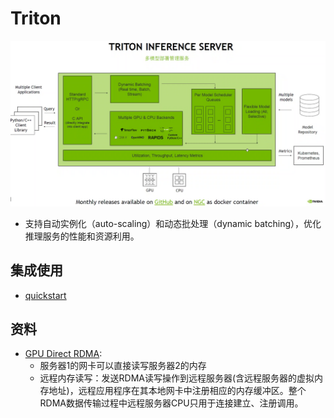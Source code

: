 # Triton

![](../s/eco/triton.png)
* 支持自动实例化（auto-scaling）和动态批处理（dynamic batching），优化推理服务的性能和资源利用。

## 集成使用
* [quickstart](https://github.com/triton-inference-server/server/blob/main/docs/quickstart.md)

## 资料
* [GPU Direct RDMA](https://developer.aliyun.com/article/603617):
  * 服务器1的网卡可以直接读写服务器2的内存
  * 远程内存读写：发送RDMA读写操作到远程服务器(含远程服务器的虚拟内存地址)，远程应用程序在其本地网卡中注册相应的内存缓冲区。整个RDMA数据传输过程中远程服务器CPU只用于连接建立、注册调用。
